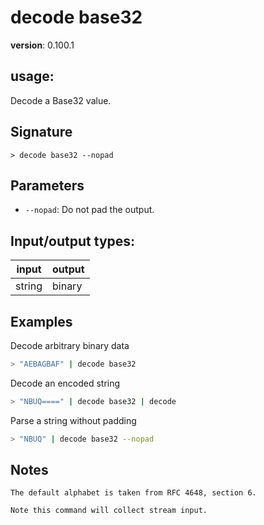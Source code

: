 # decode base32

**version**: 0.100.1

## **usage**:

Decode a Base32 value.

## Signature

`> decode base32 --nopad`

## Parameters

- `--nopad`: Do not pad the output.

## Input/output types:

| input  | output |
| ------ | ------ |
| string | binary |

## Examples

Decode arbitrary binary data

```bash
> "AEBAGBAF" | decode base32
```

Decode an encoded string

```bash
> "NBUQ====" | decode base32 | decode
```

Parse a string without padding

```bash
> "NBUQ" | decode base32 --nopad
```

## Notes

```text
The default alphabet is taken from RFC 4648, section 6.

Note this command will collect stream input.
```
